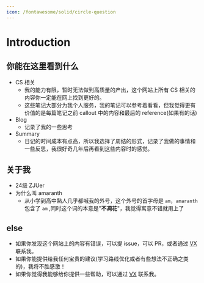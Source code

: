 ```yaml
---
icon: /fontawesome/solid/circle-question
---
```

# Introduction

## 你能在这里看到什么 

- CS 相关
    - 我的能力有限，暂时无法做到高质量的产出，这个网站上所有 CS 相关的内容你一定能在网上找到更好的。
    - 这些笔记大部分为我个人服务，我的笔记可以参考着看看，但我觉得更有价值的是每篇笔记之前 callout 中的内容和最后的 reference(如果有的话)
- Blog
    - 记录了我的一些思考
- Summary
    - 日记的时间成本有点高，所以我选择了周结的形式，记录了我做的事情和一些反思，我很好奇几年后再看到这些内容时的感觉。

## 关于我

- 24级 ZJUer
- 为什么叫 amaranth
    - 从小学到高中熟人几乎都喊我的外号，这个外号的首字母是 `am`，`amaranth` 包含了 `am` ,同时这个词的本意是"**不凋花**"，我觉得寓意不错就用上了

## else

- 如果你发现这个网站上的内容有错误，可以提 issue，可以 PR，或者通过 <u>[VX](https://auzers.github.io/notes/assets/images/wechat.jpg)</u> 联系我。
- 如果你能提供给我任何宝贵的建议(学习路线优化或者有些想法不正确之类的)，我将不胜感激！
- 如果你觉得我能够给你提供一些帮助，可以通过 <u>[VX](https://auzers.github.io/notes/assets/images/wechat.jpg)</u> 联系我。




